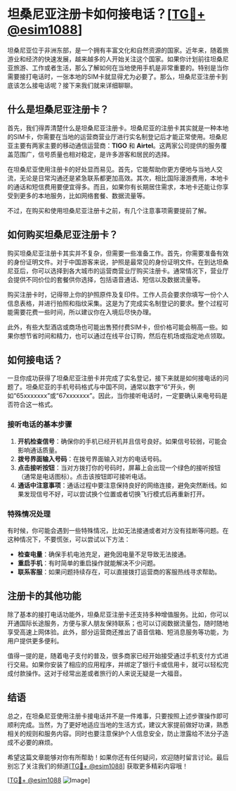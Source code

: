 # 坦桑尼亚注册卡如何接电话？[[TG💪+ @esim1088](https://t.me/s/esim1088)]

坦桑尼亚位于非洲东部，是一个拥有丰富文化和自然资源的国家。近年来，随着旅游业和经济的快速发展，越来越多的人开始关注这个国家。如果你计划前往坦桑尼亚旅游、工作或者生活，那么了解如何在当地使用手机是非常重要的。特别是当你需要接打电话时，一张本地的SIM卡就显得尤为必要了。那么，坦桑尼亚注册卡到底该怎么接电话呢？接下来我们就来详细聊聊。

## 什么是坦桑尼亚注册卡？

首先，我们得弄清楚什么是坦桑尼亚注册卡。坦桑尼亚的注册卡其实就是一种本地的SIM卡，你需要在当地的运营商营业厅进行实名制登记后才能正常使用。坦桑尼亚主要有两家主要的移动通信运营商：**TIGO** 和 **Airtel**。这两家公司提供的服务覆盖范围广，信号质量也相对稳定，是许多游客和居民的选择。

在坦桑尼亚使用注册卡的好处显而易见。首先，它能帮助你更方便地与当地人交流，无论是日常沟通还是紧急联系都更加高效。其次，相比国际漫游费用，本地卡的通话和短信费用要便宜得多。而且，如果你有长期居住需求，本地卡还能让你享受到更多的本地服务，比如网络套餐、数据流量等。

不过，在购买和使用坦桑尼亚注册卡之前，有几个注意事项需要提前了解。

## 如何购买坦桑尼亚注册卡？

购买坦桑尼亚注册卡其实并不复杂，但需要一些准备工作。首先，你需要准备有效的身份证明文件。对于中国游客来说，护照是最常见的身份证明文件。在到达坦桑尼亚后，你可以选择到各大城市的运营商营业厅购买注册卡。通常情况下，营业厅会提供不同价位的套餐供你选择，包括语音通话、短信以及数据流量等。

购买注册卡时，记得带上你的护照原件及复印件。工作人员会要求你填写一份个人信息表格，并进行拍照和指纹采集。这是为了完成实名制登记的要求。整个过程可能需要花费一些时间，所以建议你在入境后尽快办理。

此外，有些大型酒店或商场也可能出售预付费SIM卡，但价格可能会稍高一些。如果你想节省时间和精力，也可以通过在线平台订购，然后在机场或指定地点领取。

## 如何接电话？

一旦你成功获得了坦桑尼亚注册卡并完成了实名登记，接下来就是如何接电话的问题了。坦桑尼亚的手机号码格式与中国不同，通常以数字“6”开头，例如“65xxxxxxx”或“67xxxxxxx”。因此，当你接听电话时，一定要确认来电号码是否符合这一格式。

### 接听电话的基本步骤

1. **开机检查信号**：确保你的手机已经开机并且信号良好。如果信号较弱，可能会影响通话质量。
2. **拨号界面输入号码**：在拨号界面输入对方的电话号码。
3. **点击接听按钮**：当对方拨打你的号码时，屏幕上会出现一个绿色的接听按钮（通常是电话图标）。点击该按钮即可接听电话。
4. **通话中注意事项**：通话过程中要注意保持良好的网络连接，避免突然断线。如果发现信号不好，可以尝试换个位置或者切换飞行模式后再重新打开。

### 特殊情况处理

有时候，你可能会遇到一些特殊情况，比如无法接通或者对方没有挂断等问题。在这种情况下，不要慌张，可以尝试以下方法：

- **检查电量**：确保手机电池充足，避免因电量不足导致无法接通。
- **重启手机**：有时简单的重启操作就能解决不少问题。
- **联系客服**：如果问题持续存在，可以直接拨打运营商的客服热线寻求帮助。

## 注册卡的其他功能

除了基本的接打电话功能外，坦桑尼亚注册卡还支持多种增值服务。比如，你可以开通国际长途服务，方便与家人朋友保持联系；也可以订阅数据流量包，随时随地享受高速上网体验。此外，部分运营商还推出了语音信箱、短消息服务等功能，为用户提供更多便利。

值得一提的是，随着电子支付的普及，很多商家已经开始接受通过手机支付方式进行交易。如果你安装了相应的应用程序，并绑定了银行卡或信用卡，就可以轻松完成付款操作。这对于经常出差或者旅行的人来说无疑是一大福音。

## 结语

总之，在坦桑尼亚使用注册卡接电话并不是一件难事，只要按照上述步骤操作即可顺利完成。当然，为了更好地适应当地的生活方式，建议大家提前做好功课，熟悉相关的规则和服务内容。同时也要注意保护个人信息安全，防止泄露给不法分子造成不必要的麻烦。

希望这篇文章能够对你有所帮助！如果你还有任何疑问，欢迎随时留言讨论。最后别忘了关注我们的频道[[TG💪+ @esim1088](https://t.me/s/esim1088)] 获取更多精彩内容哦！

[[TG💪+ @esim1088](https://t.me/s/esim1088) ![Image](https://i.postimg.cc/4NQfJmqS/Snipaste-2025-05-13-00-14-12.png)]